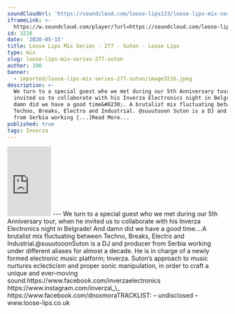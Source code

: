 ```yaml
---
soundCloudUrl: 'https://soundcloud.com/loose-lips123/loose-lips-mix-series-277-suton'
iframeLink: >-
  https://w.soundcloud.com/player/?url=https://soundcloud.com/loose-lips123/loose-lips-mix-series-277-suton&color=00aabb&auto_play=false&hide_related=false&show_comments=true&show_user=true&show_reposts=false
id: 3216
date: '2020-05-15'
title: Loose Lips Mix Series - 277 - Suton - Loose Lips
type: mix
slug: loose-lips-mix-series-277-suton
author: 100
banner:
  - imported/loose-lips-mix-series-277-suton/image3216.jpeg
description: >-
  We turn to a special guest who we met during our 5th Anniversary tour, when he
  invited us to collaborate with his Inverza Electronics night in Belgrade! And
  damn did we have a good time&#8230;. A brutalist mix fluctuating between
  Techno, Breaks, Electro and Industrial. @suuutooon Suton is a DJ and producer
  from Serbia working [...]Read More...
published: true
tags: Inverza
---
```

<iframe id="sc-widget" title="title" width="100" height="160" scrolling="no" frameborder="yes" allow="autoplay" src="https://w.soundcloud.com/player/?url=https://soundcloud.com/loose-lips123/loose-lips-mix-series-277-suton&amp;color=00aabb&amp;auto_play=false&amp;hide_related=false&amp;show_comments=true&amp;show_user=true&amp;show_reposts=false"></iframe>
---
We turn to a special guest who we met during our 5th Anniversary tour, when he invited us to collaborate with his Inverza Electronics night in Belgrade! And damn did we have a good time….A brutalist mix fluctuating between Techno, Breaks, Electro and Industrial.@suuutooonSuton is a DJ and producer from Serbia working under different aliases for almost a decade. He is in charge of a newly formed electronic music platform; Inverza. Suton’s approach to music nurtures eclecticism and proper sonic manipulation, in order to craft a unique and ever-moving sound.https://www.facebook.com/inverzaelectronics  
https://www.instagram.com/inverza\_\_  
https://www.facebook.com/dnoxmoraTRACKLIST:  
– undisclosed –www.loose-lips.co.uk